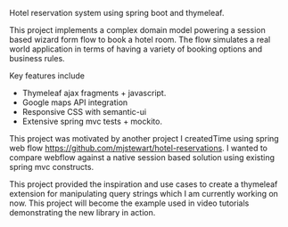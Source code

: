 Hotel reservation system using spring boot and thymeleaf.

This project implements a complex domain model powering a session based wizard form flow to book
a hotel room. The flow simulates a real world application in terms of having a variety
of booking options and business rules. 

Key features include

- Thymeleaf ajax fragments + javascript.
- Google maps API integration
- Responsive CSS with semantic-ui
- Extensive spring mvc tests + mockito.


This project was motivated by another project I createdTime using spring web flow 
https://github.com/mjstewart/hotel-reservations. I wanted
to compare webflow against a native session based solution using existing spring mvc 
constructs.


This project provided the inspiration and use cases to create a thymeleaf extension for manipulating query strings 
which I am currently working on now. This project will become the example used in video tutorials demonstrating the new library
in action. 